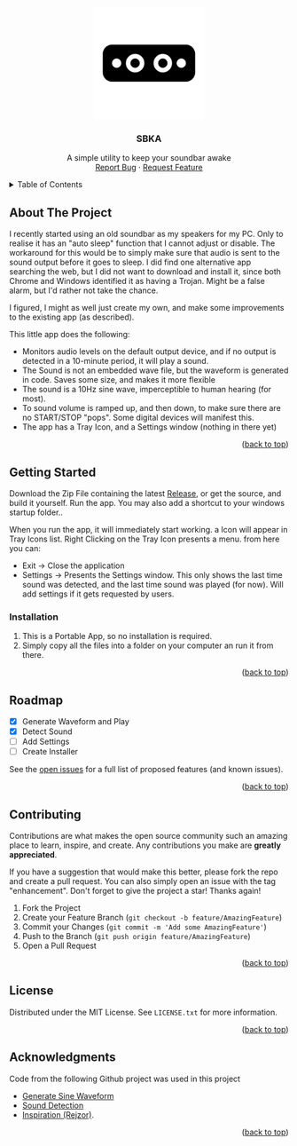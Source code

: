 <!-- Improved compatibility of back to top link: See: https://github.com/othneildrew/Best-README-Template/pull/73 -->
<a name="readme-top"></a>
<!--
*** Thanks for checking out the Best-README-Template. If you have a suggestion
*** that would make this better, please fork the repo and create a pull request
*** or simply open an issue with the tag "enhancement".
*** Don't forget to give the project a star!
*** Thanks again! Now go create something AMAZING! :D
-->

<!-- PROJECT LOGO -->
<br />
<div align="center">
  <a href="https://github.com/tiaanv/SBKA/blob/master/SBKA">
    <img src="/SBKA/soundbar.png" alt="Logo" width="200" height="200">
  </a>  
  <h3 align="center">SBKA</h3>

  <p align="center">
   A simple utility to keep your soundbar awake
    <br />
    <a href="https://github.com/tiaanv/SBKA/issues">Report Bug</a>
    ·
    <a href="https://github.com/tiaanv/SBKA/issues">Request Feature</a>
  </p>
</div>



<!-- TABLE OF CONTENTS -->
<details>
  <summary>Table of Contents</summary>
  <ol>
    <li>
      <a href="#about-the-project">About The Project</a>
      <ul>
        <li><a href="#built-with">Built With</a></li>
      </ul>
    </li>
    <li>
      <a href="#getting-started">Getting Started</a>
      <ul>
        <li><a href="#prerequisites">Prerequisites</a></li>
        <li><a href="#installation">Installation</a></li>
      </ul>
    </li>
    <li><a href="#usage">Usage</a></li>
    <li><a href="#roadmap">Roadmap</a></li>
    <li><a href="#contributing">Contributing</a></li>
    <li><a href="#license">License</a></li>
    <li><a href="#acknowledgments">Acknowledgments</a></li>
  </ol>
</details>



<!-- ABOUT THE PROJECT -->
## About The Project

I recently started using an old soundbar as my speakers for my PC.  Only to realise it has an "auto sleep" function that I cannot adjust or disable.  The workaround for this would be to simply make sure that audio is sent to the sound output before it goes to sleep.
I did find one alternative app searching the web, but I did not want to download and install it, since both Chrome and Windows identified it as having a Trojan.  Might be a false alarm, but I'd rather not take the chance. 

I figured, I might as well just create my own, and make some improvements to the existing app (as described).

This little app does the following:
* Monitors audio levels on the default output device, and if no output is detected in a 10-minute period, it will play a sound.
* The Sound is not an embedded wave file, but the waveform is generated in code.  Saves some size, and makes it more flexible
* The sound is a 10Hz sine wave, imperceptible to human hearing (for most).
* To sound volume is ramped up, and then down, to make sure there are no START/STOP "pops". Some digital devices will manifest this.
* The app has a Tray Icon, and a Settings window (nothing in there yet)

<p align="right">(<a href="#readme-top">back to top</a>)</p>

<!-- GETTING STARTED -->
## Getting Started

Download the Zip File containing the latest [Release](https://github.com/tiaanv/SBKA/releases), or get the source, and build it yourself.
Run the app.  You may also add a shortcut to your windows startup folder..

When you run the app, it will immediately start working. a Icon will appear in Tray Icons list.  Right Clicking on the Tray Icon presents a menu. from here you can:
* Exit -> Close the application
* Settings -> Presents the Settings window. This only shows the last time sound was detected, and the last time sound was played (for now).  Will add settings if it gets requested by users.

### Installation


1. This is a Portable App, so no installation is required.
2. Simply copy all the files into a folder on your computer an run it from there.
<p align="right">(<a href="#readme-top">back to top</a>)</p>



<!-- ROADMAP -->
## Roadmap

- [x] Generate Waveform and Play
- [x] Detect Sound
- [ ] Add Settings
- [ ] Create Installer

See the [open issues](https:///github.com/tiaanv/SBKA/issues) for a full list of proposed features (and known issues).

<p align="right">(<a href="#readme-top">back to top</a>)</p>



<!-- CONTRIBUTING -->
## Contributing

Contributions are what makes the open source community such an amazing place to learn, inspire, and create. Any contributions you make are **greatly appreciated**.

If you have a suggestion that would make this better, please fork the repo and create a pull request. You can also simply open an issue with the tag "enhancement".
Don't forget to give the project a star! Thanks again!

1. Fork the Project
2. Create your Feature Branch (`git checkout -b feature/AmazingFeature`)
3. Commit your Changes (`git commit -m 'Add some AmazingFeature'`)
4. Push to the Branch (`git push origin feature/AmazingFeature`)
5. Open a Pull Request

<p align="right">(<a href="#readme-top">back to top</a>)</p>



<!-- LICENSE -->
## License

Distributed under the MIT License. See `LICENSE.txt` for more information.

<p align="right">(<a href="#readme-top">back to top</a>)</p>



<!-- ACKNOWLEDGMENTS -->
## Acknowledgments

Code from the following Github project was used in this project

* [Generate Sine Waveform](https://stackoverflow.com/questions/203890/creating-sine-or-square-wave-in-c-sharp)
* [Sound Detection](https://github.com/RudiHansen/TestSoundDetection)
* [Inspiration (Rejzor)](https://rejzor.wordpress.com/soundbar-standby-blocker).

<p align="right">(<a href="#readme-top">back to top</a>)</p>



<!-- MARKDOWN LINKS & IMAGES -->
<!-- https://www.markdownguide.org/basic-syntax/#reference-style-links -->
[contributors-shield]: https://img.shields.io/github/contributors/othneildrew/Best-README-Template.svg?style=for-the-badge
[contributors-url]: [https://github.com/othneildrew/Best-README-Template](https:///github.com/tiaanv/SBKA)/graphs/contributors
[forks-shield]: https://img.shields.io/github/forks/othneildrew/Best-README-Template.svg?style=for-the-badge
[forks-url]: https://github.com/othneildrew/Best-README-Template/network/members
[stars-shield]: https://img.shields.io/github/stars/othneildrew/Best-README-Template.svg?style=for-the-badge
[stars-url]: https://github.com/othneildrew/Best-README-Template/stargazers
[issues-shield]: https://img.shields.io/github/issues/othneildrew/Best-README-Template.svg?style=for-the-badge
[issues-url]: https://github.com/othneildrew/Best-README-Template/issues
[license-shield]: https://img.shields.io/github/license/othneildrew/Best-README-Template.svg?style=for-the-badge
[license-url]: https://github.com/othneildrew/Best-README-Template/blob/master/LICENSE.txt
[linkedin-shield]: https://img.shields.io/badge/-LinkedIn-black.svg?style=for-the-badge&logo=linkedin&colorB=555
[linkedin-url]: https://linkedin.com/in/othneildrew
[product-screenshot]: images/screenshot.png

